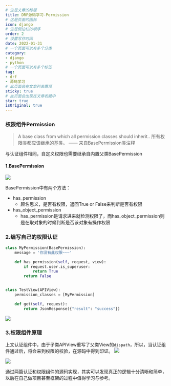 ```yaml
---
# 这是文章的标题
title: DRF源码学习-Permission
# 这是页面的图标
icon: django
# 这是侧边栏的顺序
order: 2
# 设置写作时间
date: 2022-01-31
# 一个页面可以有多个分类
category:
- django
- python
# 一个页面可以有多个标签
tag:
- drf
- 源码学习
# 此页面会在文章列表置顶
sticky: true
# 此页面会出现在文章收藏中
star: true
isOriginal: true
---
```

### 权限组件Permission
> A base class from which all permission classes should inherit..
所有权限类都应该继承的基类。
—— 来自BasePermission类注释
<!--more-->

与认证组件相同，自定义权限也需要继承自内置父类BasePermission

#### 1.BasePermission
![](https://miclon-job.oss-cn-hangzhou.aliyuncs.com/img/20220607221809.png)

BasePermission中有两个方法：

- has_permission
    - 顾名思义，是否有权限，返回True or False来判断是否有权限
- has_object_permission
    - has_permission是请求进来就检测权限了，而has_object_permission则是在取对象的时候判断是否该对象有操作权限

### 2.编写自己的权限认证

```python
class MyPermission(BasePermission):
    message = '你没有此权限~~~'

    def has_permission(self, request, view):
        if request.user.is_superuser:
            return True
        return False


class TestView(APIView):
    permission_classes = [MyPermission]

    def get(self, request):
        return JsonResponse({"result": "success"})
```

![](https://miclon-job.oss-cn-hangzhou.aliyuncs.com/img/20220607221836.png)

### 3.权限组件原理

上文认证组件中，由于子类APIView重写了父类View的`dispath`，所以，当认证组件通过后，将会来到权限的校验，在源码中得到印证。
![](https://miclon-job.oss-cn-hangzhou.aliyuncs.com/img/20220607221915.png)

![](https://miclon-job.oss-cn-hangzhou.aliyuncs.com/img/20220607221931.png)

通过两篇认证和权限组件的源码实现，其实可以发现真正的逻辑十分清晰和简单，以后在自己做项目甚至框架的过程中值得学习与参考。
